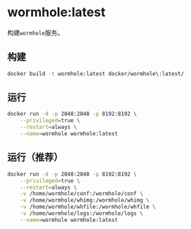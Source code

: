 # wormhole:latest

构建`wormhole`服务。

## 构建
```bash
docker build -t wormhole:latest docker/wormhole\:latest/
```

## 运行
```bash
docker run -d -p 2048:2048 -p 8192:8192 \
    --privileged=true \
    --restart=always \
    --name=wormhole wormhole:latest
```

## 运行（推荐）
```bash
docker run -d -p 2048:2048 -p 8192:8192 \
    --privileged=true \
    --restart=always \
    -v /home/wormhole/conf:/wormhole/conf \
    -v /home/wormhole/whimg:/wormhole/whimg \
    -v /home/wormhole/whfile:/wormhole/whfile \
    -v /home/wormhole/logs:/wormhole/logs \
    --name=wormhole wormhole:latest
```